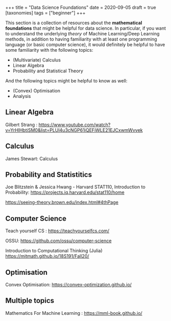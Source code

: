 +++
title = "Data Science Foundations"
date = 2020-09-05
draft = true
[taxonomies]
tags = ["beginner"]
+++

This section is a collection of resources about the **mathematical foundations** that might be helpful for data science.  In particular, if you want to understand the underlying *theory* of Machine Learning/Deep Learning methods, in addition to having familiarity with at least one programming language (or basic computer science),  it would definitely be helpful to have some familiarity with the following topics:

+ (Multivariate) Calculus
+ Linear Algebra
+ Probability and Statistical Theory

And the following topics might be helpful to know as well:
+ (Convex) Optimisation
+ Analysis



## Linear Algebra

Gilbert Strang : https://www.youtube.com/watch?v=YrHlHbtiSM0&list=PLUl4u3cNGP61iQEFiWLE21EJCxwmWvvek

## Calculus

James Stewart: Calculus


## Probability and Statistitics
Joe Blitzstein & Jessica Hwang - Harvard STAT110, Introduction to Probability: https://projects.iq.harvard.edu/stat110/home

https://seeing-theory.brown.edu/index.html#4thPage

## Computer Science 
Teach yourself CS : https://teachyourselfcs.com/

OSSU: https://github.com/ossu/computer-science

Introduction to Computational Thinking (Julia) https://mitmath.github.io/18S191/Fall20/

## Optimisation

Convex Optimisation: https://convex-optimization.github.io/


## Multiple topics

Mathematics For Machine Learning : https://mml-book.github.io/





